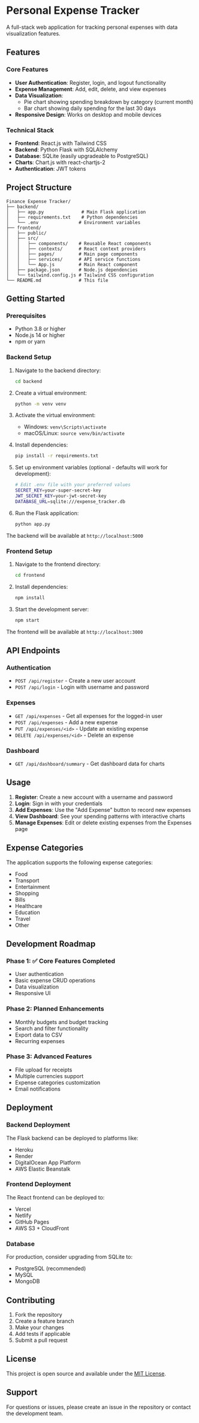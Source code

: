 # Personal Expense Tracker

A full-stack web application for tracking personal expenses with data visualization features.

## Features

### Core Features
- **User Authentication**: Register, login, and logout functionality
- **Expense Management**: Add, edit, delete, and view expenses
- **Data Visualization**: 
  - Pie chart showing spending breakdown by category (current month)
  - Bar chart showing daily spending for the last 30 days
- **Responsive Design**: Works on desktop and mobile devices

### Technical Stack
- **Frontend**: React.js with Tailwind CSS
- **Backend**: Python Flask with SQLAlchemy
- **Database**: SQLite (easily upgradeable to PostgreSQL)
- **Charts**: Chart.js with react-chartjs-2
- **Authentication**: JWT tokens

## Project Structure

```
Finance Expense Tracker/
├── backend/
│   ├── app.py              # Main Flask application
│   ├── requirements.txt    # Python dependencies
│   └── .env               # Environment variables
├── frontend/
│   ├── public/
│   ├── src/
│   │   ├── components/    # Reusable React components
│   │   ├── contexts/      # React context providers
│   │   ├── pages/         # Main page components
│   │   ├── services/      # API service functions
│   │   └── App.js         # Main React component
│   ├── package.json       # Node.js dependencies
│   └── tailwind.config.js # Tailwind CSS configuration
└── README.md              # This file
```

## Getting Started

### Prerequisites
- Python 3.8 or higher
- Node.js 14 or higher
- npm or yarn

### Backend Setup

1. Navigate to the backend directory:
   ```bash
   cd backend
   ```

2. Create a virtual environment:
   ```bash
   python -m venv venv
   ```

3. Activate the virtual environment:
   - Windows: `venv\Scripts\activate`
   - macOS/Linux: `source venv/bin/activate`

4. Install dependencies:
   ```bash
   pip install -r requirements.txt
   ```

5. Set up environment variables (optional - defaults will work for development):
   ```bash
   # Edit .env file with your preferred values
   SECRET_KEY=your-super-secret-key
   JWT_SECRET_KEY=your-jwt-secret-key
   DATABASE_URL=sqlite:///expense_tracker.db
   ```

6. Run the Flask application:
   ```bash
   python app.py
   ```

The backend will be available at `http://localhost:5000`

### Frontend Setup

1. Navigate to the frontend directory:
   ```bash
   cd frontend
   ```

2. Install dependencies:
   ```bash
   npm install
   ```

3. Start the development server:
   ```bash
   npm start
   ```

The frontend will be available at `http://localhost:3000`

## API Endpoints

### Authentication
- `POST /api/register` - Create a new user account
- `POST /api/login` - Login with username and password

### Expenses
- `GET /api/expenses` - Get all expenses for the logged-in user
- `POST /api/expenses` - Add a new expense
- `PUT /api/expenses/<id>` - Update an existing expense
- `DELETE /api/expenses/<id>` - Delete an expense

### Dashboard
- `GET /api/dashboard/summary` - Get dashboard data for charts

## Usage

1. **Register**: Create a new account with a username and password
2. **Login**: Sign in with your credentials
3. **Add Expenses**: Use the "Add Expense" button to record new expenses
4. **View Dashboard**: See your spending patterns with interactive charts
5. **Manage Expenses**: Edit or delete existing expenses from the Expenses page

## Expense Categories

The application supports the following expense categories:
- Food
- Transport
- Entertainment
- Shopping
- Bills
- Healthcare
- Education
- Travel
- Other

## Development Roadmap

### Phase 1: ✅ Core Features Completed
- User authentication
- Basic expense CRUD operations
- Data visualization
- Responsive UI

### Phase 2: Planned Enhancements
- Monthly budgets and budget tracking
- Search and filter functionality
- Export data to CSV
- Recurring expenses

### Phase 3: Advanced Features
- File upload for receipts
- Multiple currencies support
- Expense categories customization
- Email notifications

## Deployment

### Backend Deployment
The Flask backend can be deployed to platforms like:
- Heroku
- Render
- DigitalOcean App Platform
- AWS Elastic Beanstalk

### Frontend Deployment
The React frontend can be deployed to:
- Vercel
- Netlify
- GitHub Pages
- AWS S3 + CloudFront

### Database
For production, consider upgrading from SQLite to:
- PostgreSQL (recommended)
- MySQL
- MongoDB

## Contributing

1. Fork the repository
2. Create a feature branch
3. Make your changes
4. Add tests if applicable
5. Submit a pull request

## License

This project is open source and available under the [MIT License](LICENSE).

## Support

For questions or issues, please create an issue in the repository or contact the development team.
